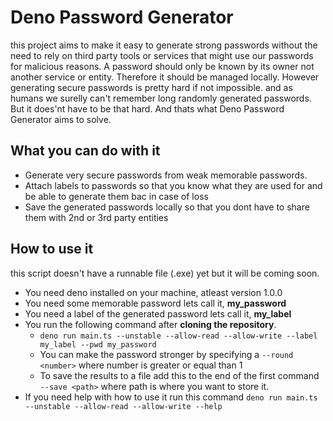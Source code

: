 # Deno Password Generator

this project aims to make it easy to generate strong passwords without the need to rely on third party tools or services that might use our passwords for malicious reasons. 
A password should only be known by its owner not another service or entity. Therefore it should be managed locally.
However generating secure passwords is pretty hard if not impossible. and as humans we surelly can't remember long randomly generated passwords.
But it does'nt have to be that hard. And thats what Deno Password Generator aims to solve.

## What you can do with it

- Generate very secure passwords from weak memorable passwords.
- Attach labels to passwords so that you know what they are used for and be able to generate them bac in case of loss
- Save the generated passwords locally so that you dont have to share them with 2nd or 3rd party entities

## How to use it

this script doesn't have a runnable file (.exe) yet but it will be coming soon.

- You need deno installed on your machine, atleast version 1.0.0
- You need some memorable password lets call it, **my_password**
- You need a label of the generated password lets call it, **my_label**
- You run the following command after **cloning the repository**.
  - `deno run main.ts --unstable --allow-read --allow-write --label my_label --pwd my_password`
  - You can make the password stronger by specifying a `--round <number>` where number is greater or equal than 1
  - To save the results to a file add this to the end of the first command `--save <path>` where path is where you want to store it.
- If you need help with how to use it run this command `deno run main.ts --unstable --allow-read --allow-write --help`